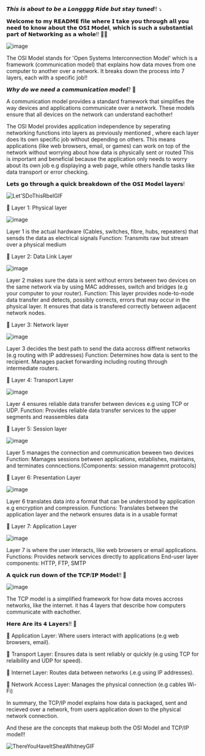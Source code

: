 𝙏𝙝𝙞𝙨 𝙞𝙨 𝙖𝙗𝙤𝙪𝙩 𝙩𝙤 𝙗𝙚 𝙖 𝙇𝙤𝙣𝙜𝙜𝙜𝙜 𝙍𝙞𝙙𝙚 𝙗𝙪𝙩 𝙨𝙩𝙖𝙮 𝙩𝙪𝙣𝙚𝙙!! ⤵️

𝗪𝗲𝗹𝗰𝗼𝗺𝗲 𝘁𝗼 𝗺𝘆 𝗥𝗘𝗔𝗗𝗠𝗘 𝗳𝗶𝗹𝗲 𝘄𝗵𝗲𝗿𝗲 𝗜 𝘁𝗮𝗸𝗲 𝘆𝗼𝘂 𝘁𝗵𝗿𝗼𝘂𝗴𝗵 𝗮𝗹𝗹 𝘆𝗼𝘂 𝗻𝗲𝗲𝗱 𝘁𝗼 𝗸𝗻𝗼𝘄 𝗮𝗯𝗼𝘂𝘁 𝘁𝗵𝗲 𝗢𝗦𝗜 𝗠𝗼𝗱𝗲𝗹,
𝘄𝗵𝗶𝗰𝗵 𝗶𝘀 𝘀𝘂𝗰𝗵 𝗮 𝘀𝘂𝗯𝘀𝘁𝗮𝗻𝘁𝗶𝗮𝗹 𝗽𝗮𝗿𝘁 𝗼𝗳 𝗡𝗲𝘁𝘄𝗼𝗿𝗸𝗶𝗻𝗴 𝗮𝘀 𝗮 𝘄𝗵𝗼𝗹𝗲!! 🚀🚀

![image](https://github.com/user-attachments/assets/36de1867-c79e-4acf-8079-a4c43466db01)

The OSI Model stands for 'Open Systems Interconnection Model' which is a framework (communication model) that explains how data moves from one computer to
another over a network. It breaks down the process into 7 layers, each with a specific job!!

𝙒𝙝𝙮 𝙙𝙤 𝙬𝙚 𝙣𝙚𝙚𝙙 𝙖 𝙘𝙤𝙢𝙢𝙪𝙣𝙞𝙘𝙖𝙩𝙞𝙤𝙣 𝙢𝙤𝙙𝙚𝙡? 🤔

A communication model provides a standard framework that simplifies the way devices and applications communicate over a network. These models ensure that all devices on the network can understand eachother!

The OSI Model provides application independence by seperating networking functions into layers as previously mentioned , where each layer does its own specific job without depending on others. This means applications (like web browsers, email, or games) can work on top of the network without worrying about how data is physically sent or routed
This is important and beneficial because the application only needs to worry about its own job e.g displaying a web page, while others handle tasks like data transport or error checking.

𝗟𝗲𝘁𝘀 𝗴𝗼 𝘁𝗵𝗿𝗼𝘂𝗴𝗵 𝗮 𝗾𝘂𝗶𝗰𝗸 𝗯𝗿𝗲𝗮𝗸𝗱𝗼𝘄𝗻 𝗼𝗳 𝘁𝗵𝗲 𝗢𝗦𝗜 𝗠𝗼𝗱𝗲𝗹 𝗹𝗮𝘆𝗲𝗿𝘀! 

![Let'SDoThisRbelGIF](https://github.com/user-attachments/assets/a6bbb0aa-63b4-4623-b1b3-733c9c1ce5cc)


📲 Layer 1: Physical layer

![image](https://github.com/user-attachments/assets/bad801a4-ba38-4f60-8c24-b6880b7c9576)


Layer 1 is the actual hardware (Cables, switches, fibre, hubs, repeaters) that sensds the data as electrical signals
                      Function: Transmits raw but stream over a physical medium
 
📲 Layer 2: Data Link Layer

![image](https://github.com/user-attachments/assets/dd5d675d-c37c-4ce6-9991-b1139f51d002)


Layer 2 makes sure the data is sent without errors between two devices on the same network via by using MAC addresses, switch and bridges (e.g your computer to your router).
                             Function: This layer provides node-to-node data transfer and detects, possibly corrects, errors that may
                             occur in the physical layer. It ensures that data is transfered correctly between adjacent network nodes.
                             

📲 Layer 3: Network layer 

![image](https://github.com/user-attachments/assets/6bb613dd-944e-4d0d-a860-d7f87eb833ae)


Layer 3 decides the best path to send the data accross diffrent networks (e.g routing with IP addresses)
                  Function: Determines how data is sent to the recipient. Manages packet forwarding including routing 
                  through intermediate routers.

📲 Layer 4: Transport Layer 

![image](https://github.com/user-attachments/assets/c861caa8-8482-42bf-9894-0ed0cbcfa4c9)


Layer 4 ensures reliable data transfer between devices e.g using TCP or UDP.
                               Function: Provides reliable data transfer services to the 
                               upper segments and reassembles data 

📲 Layer 5: Session layer

![image](https://github.com/user-attachments/assets/bb252d8f-4f5f-415c-8452-556e0ef58e7c)


Layer 5 manages the connection and communication beween two devices
                    Function: Mamages sessions between applications, 
                    establishes, maintains, and terminates conncections.(Components: session managemnt  protocols)


📲 Layer 6: Presentation Layer

![image](https://github.com/user-attachments/assets/ebed9c48-0756-4e1a-b21c-509f4cb7f3b8)


Layer 6 translates data into a format that can be understood by application e.g encryption and compression.
                                    Functions: Translates between the application layer and the network ensures data is in a usable format

📲 Layer 7: Application Layer 

![image](https://github.com/user-attachments/assets/ee72d991-9e73-4790-9a7c-b4d31900770e)


Layer 7 is where the user interacts, like web browsers or email applications.
                             Functions: Provides network services directly to applications End-user layer
                             components: HTTP, FTP, SMTP




𝗔 𝗾𝘂𝗶𝗰𝗸 𝗿𝘂𝗻 𝗱𝗼𝘄𝗻 𝗼𝗳 𝘁𝗵𝗲 𝗧𝗖𝗣/𝗜𝗣 𝗠𝗼𝗱𝗲𝗹!! 🚀

![image](https://github.com/user-attachments/assets/732b214b-d8d6-40fd-81fe-9a8f237c4786)


The TCP model is a simplified framework for how data moves accross networks, like the internet. it has 4 layers that describe how computers communicate with eachother.

𝗛𝗲𝗿𝗲 𝗔𝗿𝗲 𝗶𝘁𝘀 𝟰 𝗟𝗮𝘆𝗲𝗿𝘀!! 🚀

📌 Application Layer: Where users interact with applications (e.g web browsers, email).

📌 Transport Layer: Ensures data is sent reliably or quickly (e.g using TCP for relaibility and UDP for speed).

📌 Internet Layer: Routes data between networks (.e.g using IP addresses).

📌 Network Access Layer: Manages the physical connection (e.g cables Wi-Fi)

In summary, the TCP/IP model explains how data is packaged, sent and recieved over a network, from users application down to the physical network connection.

And these are the concepts that makeup both the OSI Model and TCP/IP model!!

![ThereYouHaveItSheaWhitneyGIF](https://github.com/user-attachments/assets/ab94509c-3380-432c-80dd-e1268ba1662c)
